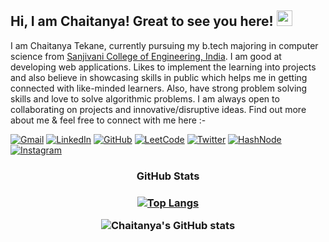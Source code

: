 ## Hi, I am Chaitanya! Great to see you here! <img src="https://raw.githubusercontent.com/aemmadi/aemmadi/master/wave.gif" width="25px">

I am Chaitanya Tekane, currently pursuing my b.tech majoring in computer science from [Sanjivani College of Engineering, India](https://www.sanjivanicoe.org.in/). I am good at developing web applications. Likes to implement the learning into projects and also believe in showcasing skills in public which helps me in getting connected with like-minded learners. Also, have strong problem solving skills and love to solve algorithmic problems. I am always open to collaborating on projects and innovative/disruptive ideas. Find out more about me & feel free to connect with me here :-

<a href = "mailto: chaitanyatekne5@gmail.com"><img alt="Gmail" src="https://img.shields.io/badge/Gmail-D14836?style=for-the-badge&logo=gmail&logoColor=white" /></a>
<a href="https://www.linkedin.com/in/chaitanyatekane"><img alt="LinkedIn" src="https://img.shields.io/badge/LinkedIn-0077B5?style=for-the-badge&logo=linkedin&logoColor=white" /></a>
<a href="https://github.com/chaitanyatekane"><img alt="GitHub" src="https://img.shields.io/badge/GitHub-100000?style=for-the-badge&logo=github&logoColor=white" /></a>
<a href="https://www.leetcode.com/chaitanyatekne/"><img alt="LeetCode" src="https://img.shields.io/badge/LeetCode-E4405F?style=for-the-badge&logo=leetcode&logoColor=white" /></a>
<a href="https://twitter.com/chaitanyatekne"><img alt="Twitter" src="https://img.shields.io/badge/Twitter-1DA1F2?style=for-the-badge&logo=twitter&logoColor=white" /></a>
<a href="https://chaitanyatekane.hashnode.dev/"><img alt="HashNode" src="https://img.shields.io/badge/Hashnode-2962FF?style=for-the-badge&logo=hashnode&logoColor=white" /></a>
<a href="https://www.instagram.com/tekanechaitanya/"><img alt="Instagram" src="https://img.shields.io/badge/Instagram-E4405F?style=for-the-badge&logo=instagram&logoColor=white" /></a>

<h3 align="center">GitHub Stats<h3>

<div align="center">

[![Top Langs](https://github-readme-stats.vercel.app/api/top-langs/?username=chaitanyatekane&layout=compact)](https://github.com/chaitanyatekane)
<br>

![Chaitanya's GitHub stats](https://github-readme-stats.vercel.app/api?username=chaitanyatekane&hide=issues&show_icons=true)

</div>